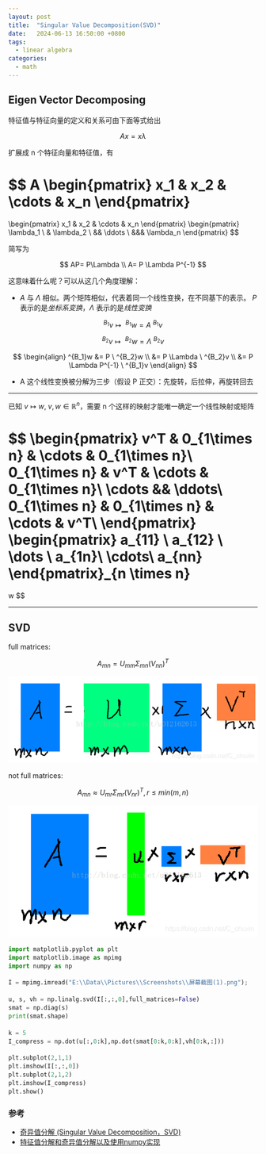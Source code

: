 ```yaml
---
layout: post
title:  "Singular Value Decomposition(SVD)"
date:   2024-06-13 16:50:00 +0800
tags: 
  - linear algebra
categories:
  - math
---
```


## Eigen Vector Decomposing

特征值与特征向量的定义和关系可由下面等式给出

$$
Ax = x\lambda
$$

扩展成 n 个特征向量和特征值，有

$$
A
\begin{pmatrix}
x_1 & x_2 & \cdots & x_n
\end{pmatrix}
=
\begin{pmatrix}
x_1 & x_2 & \cdots & x_n
\end{pmatrix}
\begin{pmatrix}
\lambda_1 \\
& \lambda_2 \\
&& \ddots \\
&&& \lambda_n
\end{pmatrix}
$$

简写为

$$
AP= P\Lambda \\
A= P \Lambda P^{-1}
$$

这意味着什么呢？可以从这几个角度理解：
- $A$ 与 $\Lambda$ 相似。两个矩阵相似，代表着同一个线性变换，在不同基下的表示。 $P$ 表示的是*坐标系变换*，$\Lambda$ 表示的是*线性变换*

$$
^{B_1}v \mapsto \ ^{B_1}w =  A \  ^{B_1}v
$$

$$
^{B_2}v \mapsto \ ^{B_2}w =  \Lambda\ ^{B_2}v
$$

$$
\begin{align}
^{B_1}w &= P \  ^{B_2}w \\
        &= P \Lambda \ ^{B_2}v \\
        &= P \Lambda P^{-1} \ ^{B_1}v
\end{align}
$$

- A 这个线性变换被分解为三步（假设 P 正交）：先旋转，后拉伸，再旋转回去


---

已知 $v \mapsto w,\ v,w \in \mathbb{R}^n$，需要 n 个这样的映射才能唯一确定一个线性映射或矩阵

$$
\begin{pmatrix}
v^T & 0_{1\times n} & \cdots &  0_{1\times n}\\
0_{1\times n} & v^T & \cdots &  0_{1\times n}\\
\cdots && \ddots\\
0_{1\times n} & 0_{1\times n} & \cdots & v^T\\
\end{pmatrix}
\begin{pmatrix}
a_{11} \\
a_{12} \\
\dots \\
a_{1n}\\
\cdots\\
a_{nn}
\end{pmatrix}_{n \times n}
=
w
$$

---

## SVD
full matrices: 

$$
A_{mn} = U_{mm}\Sigma_{mn}(V_{nn})^T
$$

![full_matrices](/assets/2024-06-13-SVD/full_matrices.png)

not full matrices:

$$
A_{mn} \approx U_{mr}\Sigma_{mr}(V_{nr})^T, r \leq min(m,n)
$$

![not_full_matrices](/assets/2024-06-13-SVD/not_full_matrices.png)


```python
import matplotlib.pyplot as plt
import matplotlib.image as mpimg
import numpy as np

I = mpimg.imread("E:\\Data\\Pictures\\Screenshots\\屏幕截图(1).png");

u, s, vh = np.linalg.svd(I[:,:,0],full_matrices=False)
smat = np.diag(s)
print(smat.shape)

k = 5
I_compress = np.dot(u[:,0:k],np.dot(smat[0:k,0:k],vh[0:k,:]))

plt.subplot(2,1,1)
plt.imshow(I[:,:,0])
plt.subplot(2,1,2)
plt.imshow(I_compress)
plt.show()

```

### 参考
- [奇异值分解 (Singular Value Decomposition，SVD) ](https://www.cnblogs.com/sun-a/p/13543735.html)
- [特征值分解和奇异值分解以及使用numpy实现](https://blog.csdn.net/C_chuxin/article/details/84898942)

